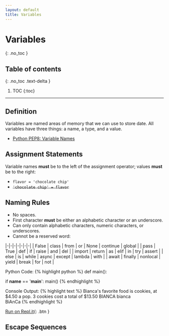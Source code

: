 ```yaml
---
layout: default
title: Variables
---
```

# Variables
{: .no_toc }
## Table of contents
{: .no_toc .text-delta }

1. TOC
{:toc}

---

## Definition
Variables are named areas of memory that we can use to store date. All variables have three things: a name, a type, and a value.
- [Python PEP8: Variable Names](https://www.python.org/dev/peps/pep-0008/#type-variable-names)

## Assignment Statements
Variable names **must** be to the left of the assignment operator; values **must** be to the right:
- ```flavor = 'chocolate chip'```
- ~~```'chocolate chip' = flavor```~~

## Naming Rules
- No spaces.
- First character **must** be either an alphabetic character or an underscore.
- Can only contain alphabetic characters, numeric characters, or underscores.
- Cannot be a reserved word:

|-|-|-|-|-|-|-|
| False | class | from | or | None | continue | global |
| pass | True | def | if | raise | and | del |
| import | return | as | elif | in | try | assert |
| else | is | while | async | except | lambda | with |
| await | finally | nonlocal | yield | break | for | not |

Python Code:
{% highlight python %}
def main():
    
if __name__ == '__main__':
    main()
{% endhighlight %}

Console Output:
{% highlight text %}
Bianca's favorite food is cookies, at $4.50 a pop.
3 cookies cost a total of $13.50
         BIANCA
    bianca     
BiAnCa
{% endhighlight %}

[Run on Repl.it](https://repl.it/@bianca_ruiz/f-strings#main.py){: .btn }

## Escape Sequences

